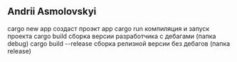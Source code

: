 ## Andrii Asmolovskyi

cargo new app создаст проэкт app
cargo run компиляция и запуск проекта
cargo build сборка версии разработчика с дебагами (папка debug)
cargo build --release сборка релизной версии без дебагов (папка release)